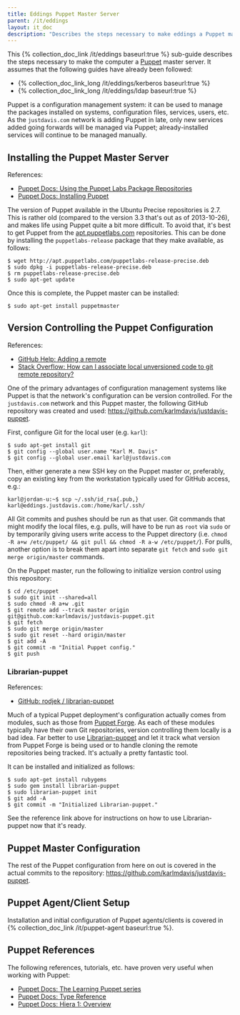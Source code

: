 ```yaml
---
title: Eddings Puppet Master Server
parent: /it/eddings
layout: it_doc
description: "Describes the steps necessary to make eddings a Puppet master server."
---
```


This {% collection_doc_link /it/eddings baseurl:true %} sub-guide describes the steps necessary to make the computer a [Puppet](http://puppetlabs.com/) master server. It assumes that the following guides have already been followed:

* {% collection_doc_link_long /it/eddings/kerberos baseurl:true %}
* {% collection_doc_link_long /it/eddings/ldap baseurl:true %}

Puppet is a configuration management system: it can be used to manage the packages installed on systems, configuration files, services, users, etc. As the `justdavis.com` network is adding Puppet in late, only new services added going forwards will be managed via Puppet; already-installed services will continue to be managed manually.


## Installing the Puppet Master Server

References:

* [Puppet Docs: Using the Puppet Labs Package Repositories](http://docs.puppetlabs.com/guides/puppetlabs_package_repositories.html)
* [Puppet Docs: Installing Puppet](http://docs.puppetlabs.com/guides/installation.html#change-puppet-masters-web-server)

The version of Puppet available in the Ubuntu Precise repositories is 2.7. This is rather old (compared to the version 3.3 that's out as of 2013-10-26), and makes life using Puppet quite a bit more difficult. To avoid that, it's best to get Puppet from the [apt.puppetlabs.com](http://apt.puppetlabs.com/) repositories. This can be done by installing the `puppetlabs-release` package that they make available, as follows:

    $ wget http://apt.puppetlabs.com/puppetlabs-release-precise.deb
    $ sudo dpkg -i puppetlabs-release-precise.deb
    $ rm puppetlabs-release-precise.deb
    $ sudo apt-get update

Once this is complete, the Puppet master can be installed:

    $ sudo apt-get install puppetmaster


## Version Controlling the Puppet Configuration

References:

* [GitHub Help: Adding a remote](https://help.github.com/articles/adding-a-remote)
* [Stack Overflow: How can I associate local unversioned code to git remote repository?](http://stackoverflow.com/a/13362116)

One of the primary advantages of configuration management systems like Puppet is that the network's configuration can be version controlled. For the `justdavis.com` network and this Puppet master, the following GitHub repository was created and used: <https://github.com/karlmdavis/justdavis-puppet>.

First, configure Git for the local user (e.g. `karl`):

    $ sudo apt-get install git
    $ git config --global user.name "Karl M. Davis"
    $ git config --global user.email karl@justdavis.com

Then, either generate a new SSH key on the Puppet master or, preferably, copy an existing key from the workstation typically used for GitHub access, e.g.:

    karl@jordan-u:~$ scp ~/.ssh/id_rsa{.pub,} karl@eddings.justdavis.com:/home/karl/.ssh/

All Git commits and pushes should be run as that user. Git commands that might modify the local files, e.g. pulls, will have to be run as `root` via `sudo` or by temporarily giving users write access to the Puppet directory (i.e. `chmod -R a+w /etc/puppet/ && git pull && chmod -R a-w /etc/puppet/`). For pulls, another option is to break them apart into separate `git fetch` and `sudo git merge origin/master` commands.

On the Puppet master, run the following to initialize version control using this repository:

    $ cd /etc/puppet
    $ sudo git init --shared=all
    $ sudo chmod -R a+w .git
    $ git remote add --track master origin git@github.com:karlmdavis/justdavis-puppet.git
    $ git fetch
    $ sudo git merge origin/master
    $ sudo git reset --hard origin/master
    $ git add -A
    $ git commit -m "Initial Puppet config."
    $ git push


### Librarian-puppet

References:

* [GitHub: rodjek / librarian-puppet](https://github.com/rodjek/librarian-puppet)

Much of a typical Puppet deployment's configuration actually comes from modules, such as those from [Puppet Forge](https://forge.puppetlabs.com/). As each of these modules typically have their own Git repositories, version controlling them locally is a bad idea. Far better to use [Librarian-puppet](https://github.com/rodjek/librarian-puppet) and let it track what version from Puppet Forge is being used or to handle cloning the remote repositories being tracked. It's actually a pretty fantastic tool.

It can be installed and initialized as follows:

    $ sudo apt-get install rubygems
    $ sudo gem install librarian-puppet
    $ sudo librarian-puppet init
    $ git add -A
    $ git commit -m "Initialized Librarian-puppet."

See the reference link above for instructions on how to use Librarian-puppet now that it's ready.


## Puppet Master Configuration

The rest of the Puppet configuration from here on out is covered in the actual commits to the repository: <https://github.com/karlmdavis/justdavis-puppet>.


## Puppet Agent/Client Setup

Installation and initial configuration of Puppet agents/clients is covered in {% collection_doc_link /it/puppet-agent baseurl:true %}.


## Puppet References

The following references, tutorials, etc. have proven very useful when working with Puppet:

* [Puppet Docs: The Learning Puppet series](http://docs.puppetlabs.com/learning)
* [Puppet Docs: Type Reference](http://docs.puppetlabs.com/references/latest/type.html)
* [Puppet Docs: Hiera 1: Overview](http://docs.puppetlabs.com/hiera/1/)

